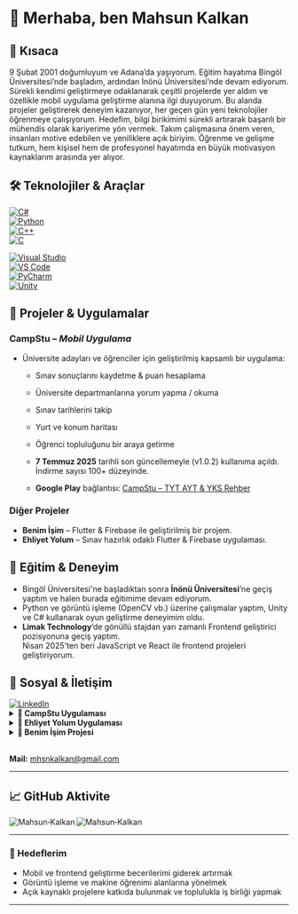# 👋 Merhaba, ben Mahsun Kalkan

## 🎯 Kısaca

  9 Şubat 2001 doğumluyum ve Adana’da yaşıyorum. Eğitim hayatıma Bingöl Üniversitesi’nde başladım, ardından İnönü Üniversitesi’nde devam ediyorum. Sürekli kendimi geliştirmeye odaklanarak çeşitli projelerde yer aldım ve özellikle mobil uygulama geliştirme alanına ilgi duyuyorum. Bu alanda projeler geliştirerek deneyim kazanıyor, her geçen gün yeni teknolojiler öğrenmeye çalışıyorum.  Hedefim, bilgi birikimimi sürekli artırarak başarılı bir mühendis olarak kariyerime yön vermek. Takım çalışmasına önem veren, insanları motive edebilen ve yeniliklere açık biriyim. Öğrenme ve gelişme tutkum, hem kişisel hem de profesyonel hayatımda en büyük motivasyon kaynaklarım arasında yer alıyor.

## 🛠️ Teknolojiler & Araçlar

[![C#](https://img.shields.io/badge/C%23-%23239120.svg?&style=flat&logo=c-sharp&logoColor=white)](https://docs.microsoft.com/en-us/dotnet/csharp/)  
[![Python](https://img.shields.io/badge/Python-%233776AB.svg?&style=flat&logo=python&logoColor=white)](https://www.python.org/)  
[![C++](https://img.shields.io/badge/C%2B%2B-%2300599C.svg?&style=flat&logo=c%2B%2B&logoColor=white)](https://isocpp.org/)  
[![C](https://img.shields.io/badge/C-%2300599C.svg?&style=flat&logo=c&logoColor=white)](https://www.learn-c.org/)

[![Visual Studio](https://img.shields.io/badge/Visual%20Studio-%235C2D91.svg?&style=flat&logo=visual-studio&logoColor=white)](https://visualstudio.microsoft.com/)  
[![VS Code](https://img.shields.io/badge/VS%20Code-%23007ACC.svg?&style=flat&logo=visual-studio-code&logoColor=white)](https://code.visualstudio.com/)  
[![PyCharm](https://img.shields.io/badge/PyCharm-%23000000.svg?&style=flat&logo=pycharm&logoColor=white)](https://www.jetbrains.com/pycharm/)  
[![Unity](https://img.shields.io/badge/Unity-%23000000.svg?&style=flat&logo=unity&logoColor=white)](https://unity.com/)

## 🚀 Projeler & Uygulamalar

### **CampStu** – *Mobil Uygulama*
- Üniversite adayları ve öğrenciler için geliştirilmiş kapsamlı bir uygulama:
  - Sınav sonuçlarını kaydetme & puan hesaplama
  - Üniversite departmanlarına yorum yapma / okuma
  - Sınav tarihlerini takip
  - Yurt ve konum haritası
  - Öğrenci topluluğunu bir araya getirme  

  - **7 Temmuz 2025** tarihli son güncellemeyle (v1.0.2) kullanıma açıldı. İndirme sayısı 100+ düzeyinde.
  
  - **Google Play** bağlantısı: [CampStu – TYT AYT & YKS Rehber](https://play.google.com/store/apps/details?id=com.mhsnkalkan.camp_stu)

### Diğer Projeler
- **Benim İşim** – Flutter & Firebase ile geliştirilmiş bir projem.  
- **Ehliyet Yolum** – Sınav hazırlık odaklı Flutter & Firebase uygulaması.

## 💼 Eğitim & Deneyim

- Bingöl Üniversitesi'ne başladıktan sonra **İnönü Üniversitesi**’ne geçiş yaptım ve halen burada eğitimime devam ediyorum.  
- Python ve görüntü işleme (OpenCV vb.) üzerine çalışmalar yaptım, Unity ve C# kullanarak oyun geliştirme deneyimim oldu.  
- **Limak Technology**’de gönüllü stajdan yarı zamanlı Frontend geliştirici pozisyonuna geçiş yaptım.  
  Nisan 2025'ten beri JavaScript ve React ile frontend projeleri geliştiriyorum.

## 🔗 Sosyal & İletişim




<div align="left">
  <a href="https://www.linkedin.com/in/mahsun-kalkan-a354b0245/" target="_blank">
    <img src="https://img.shields.io/badge/LinkedIn-Mahsun%20Kalkan-blue?style=flat&logo=linkedin" alt="LinkedIn" />
  </a>
</div>

<details>
<summary><b>📱 CampStu Uygulaması</b></summary>

<ul>
  <li>
    <b>Google Play:</b> <a href="https://play.google.com/store/apps/details?id=com.mhsnkalkan.camp_stu" target="_blank">CampStu – TYT AYT & YKS Rehber</a>
  </li>
</ul>
</details>

<details>
<summary><b>🚗 Ehliyet Yolum Uygulaması</b></summary>

<ul>
  <li>
    <b>Google Play:</b> Kapalı Test aşamasında. Kullanmak isterseniz <a href="https://docs.google.com/forms/d/1GqxSlEoiUsYCeGSRdsxhni0rxKB7KRu6SsRMX15Yasw/edit?hl=tr" target="_blank">bu formu</a> doldurup bana ulaşabilirsiniz.
  </li>
</ul>
</details>

<details>
<summary><b>💼 Benim İşim Projesi</b></summary>

<ul>
  <li>
    Projeye erişmek için <b>mhsnkalkan@gmail.com</b> adresine mail atmanız yeterli.
  </li>
</ul>
</details>

<br/>

<b>Mail:</b> <a href="mailto:mhsnkalkan@gmail.com">mhsnkalkan@gmail.com</a>

---

## 📈 GitHub Aktivite

<p><img align="left" src="https://github-readme-stats.vercel.app/api/top-langs?username=MahsunKlkn&show_icons=true&locale=en&layout=compact" alt="Mahsun‑Kalkan" /></p>
<p><img align="left" src="https://github-readme-stats.vercel.app/api?username=MahsunKlkn&show_icons=true&theme=radical&hide=issues,contribs" alt="Mahsun‑Kalkan" /></p>

<br clear="left"/>

---

### 🎯 Hedeflerim

- Mobil ve frontend geliştirme becerilerimi giderek artırmak
- Görüntü işleme ve makine öğrenimi alanlarına yönelmek
- Açık kaynaklı projelere katkıda bulunmak ve toplulukla iş birliği yapmak

---
